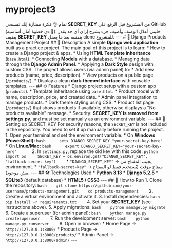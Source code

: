 # myproject3
تمام 👌 فكرة ممتازة إنك تمسحي **SECRET\_KEY** من المشروع قبل الرفع على GitHub (دي خطوة أمان أساسية 👏). خليني أعدّل الوصف وأضيف جزء يشرح إزاي أي حد يقدر يضيف **SECRET\_KEY** بنفسه بعد ما يعمل clone للمشروع.  ---  # 🛒 Django Products Management Project  ## 📌 Description  A simple **Django web application** built as a practice project. The main goal of this project is to learn:  * How to create a Django project & apps. * Using **HTML Template Inheritance** (`base.html`). * Connecting **Models** with a database. * Managing data through the **Django Admin Panel**. * Applying a **Dark Style** design with custom CSS.  The project allows users (via admin panel) to:  * Add new products (name, price, description). * View products on a public page (`/products/`). * Display a clean **dark-themed interface** with reusable templates.  ---  ## ⚙️ Features  * Django project setup with a custom app (`products`). * Template inheritance using `base.html`. * Product model with name, description, price, and created date. * Admin panel integration to manage products. * Dark theme styling using CSS. * Product list page (`/products/`) that shows products if available, otherwise displays a "No products available" message. * Security: **SECRET\_KEY is removed from settings.py**, and must be set manually as an environment variable.  ---  ## 🔑 Setting up SECRET\_KEY  For security reasons, the `SECRET_KEY` is not included in the repository. You need to set it up manually before running the project.  1. Open your terminal and set the environment variable:     * On **Windows (PowerShell):**       ```bash      setx DJANGO_SECRET_KEY "your-secret-key-here"      ```    * On **Linux/Mac:**       ```bash      export DJANGO_SECRET_KEY="your-secret-key-here"      ```  2. In `settings.py`, replace the old key with this code:     ```python    import os     SECRET_KEY = os.environ.get("DJANGO_SECRET_KEY", "fallback-secret-key")    ```     * `"DJANGO_SECRET_KEY"` → يجيب المفتاح من environment.    * `"fallback-secret-key"` → مفتاح مؤقت (يُستخدم فقط لو المفتاح مش موجود).  ---  ## 🛠️ Technologies Used  * **Python 3.13** * **Django 5.2.5** * **SQLite3** (default database) * **HTML5 / CSS3**  ---  ## 🚀 How to Run  1. Clone the repository:     ```bash    git clone https://github.com/your-username/products-management.git    cd products-management    ``` 2. Create a virtual environment and activate it. 3. Install dependencies:     ```bash    pip install -r requirements.txt    ``` 4. Set your **SECRET\_KEY** (see instructions above). 5. Apply migrations:     ```bash    python manage.py migrate    ``` 6. Create a superuser (for admin panel):     ```bash    python manage.py createsuperuser    ``` 7. Run the development server:     ```bash    python manage.py runserver    ``` 8. Open in browser:     * Home Page → `http://127.0.0.1:8000/`    * Products Page → `http://127.0.0.1:8000/products/`    * Admin Panel → `http://127.0.0.1:8000/admin/`  ---   
